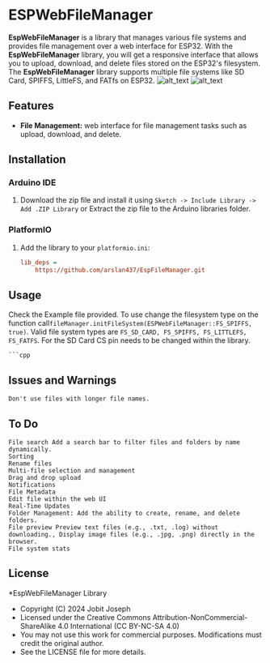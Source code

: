# ESPWebFileManager

**EspWebFileManager** is a library that manages various file systems and provides file management over a web interface for ESP32. With the **EspWebFileManager** library, you will get a  responsive interface that allows you to upload, download, and delete files stored on the ESP32's filesystem. The **EspWebFileManager** library supports multiple file systems like SD Card, SPIFFS, LittleFS, and FATfs on ESP32.
<img src="https://github.com/jobitjoseph/ESPWebFileManager/blob/main/Images/Desktop.png" width="" alt="alt_text" title="image_tooltip">
<img src="https://github.com/jobitjoseph/ESPWebFileManager/blob/main/Images/Phone.jpg" width="" alt="alt_text" title="image_tooltip">

## Features
- **File Management:** web interface for file management tasks such as upload, download, and delete.

## Installation

### Arduino IDE
1. Download the zip file and install it using `Sketch -> Include Library -> Add .ZIP Library` or Extract the zip file to the Arduino libraries folder.

### PlatformIO
1. Add the library to your `platformio.ini`:
   ```ini
   lib_deps =
       https://github.com/arslan437/EspFileManager.git

## Usage 
    
Check the Example file provided. To use change the filesystem type on the function call`fileManager.initFileSystem(ESPWebFileManager::FS_SPIFFS, true)`. Valid file system types are `FS_SD_CARD, FS_SPIFFS, FS_LITTLEFS, FS_FATFS`. For the SD Card CS pin needs to be changed within the library. 

    ```cpp

## Issues and Warnings
    Don't use files with longer file names.

## To Do
    File search Add a search bar to filter files and folders by name dynamically.
    Sorting
    Rename files
    Multi-file selection and management
    Drag and drop upload
    Notifications
    File Metadata
    Edit file within the web UI
    Real-Time Updates
    Folder Management: Add the ability to create, rename, and delete folders.
    ̌File preview Preview text files (e.g., .txt, .log) without downloading., Display image files (e.g., .jpg, .png) directly in the browser.
    File system stats
    


## License

 *EspWebFileManager Library
 * Copyright (C) 2024 Jobit Joseph
 * Licensed under the Creative Commons Attribution-NonCommercial-ShareAlike 4.0 International (CC BY-NC-SA 4.0)
 * You may not use this work for commercial purposes. Modifications must credit the original author.
 * See the LICENSE file for more details.
